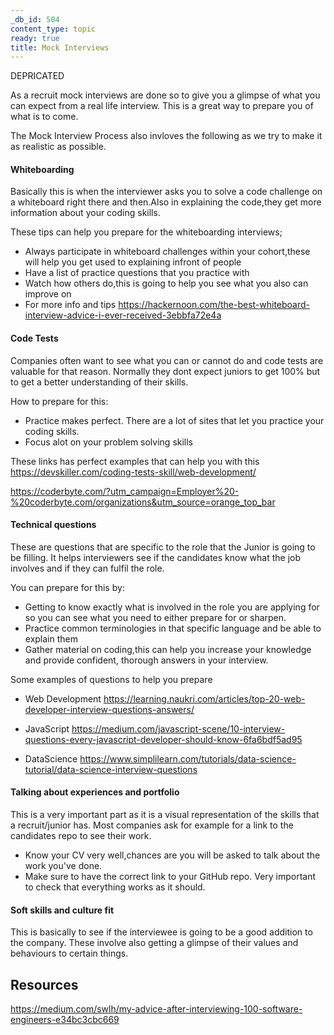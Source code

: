 ```yaml
---
_db_id: 504
content_type: topic
ready: true
title: Mock Interviews
---
```


DEPRICATED

As a recruit mock interviews are done so to give you a glimpse of what you can expect from a real
life interview. This is a great way to prepare you of what is to come.

The Mock Interview Process also invloves the following as we try to make it as realistic as possible.

#### Whiteboarding

Basically this is when the interviewer asks you to solve a code challenge on a whiteboard
right there and then.Also in explaining the code,they get more information about your coding skills.

These tips can help you prepare for the whiteboarding interviews;

- Always participate in whiteboard challenges within your cohort,these will help you get used to explaining infront of people
- Have a list of practice questions that you practice with
- Watch how others do,this is going to help you see what you also can improve on
- For more info and tips
  https://hackernoon.com/the-best-whiteboard-interview-advice-i-ever-received-3ebbfa72e4a

#### Code Tests

Companies often want to see what you can or cannot do and code tests are valuable for that reason.
Normally they dont expect juniors to get 100% but to get a better understanding of their skills.

How to prepare for this:

- Practice makes perfect. There are a lot of sites that let you practice your coding skills.
- Focus alot on your problem solving skills

These links has perfect examples that can help you with this
https://devskiller.com/coding-tests-skill/web-development/

https://coderbyte.com/?utm_campaign=Employer%20-%20coderbyte.com/organizations&utm_source=orange_top_bar

#### Technical questions

These are questions that are specific to the role that the Junior is going to be filling.
It helps interviewers see if the candidates know what the job involves and if they can fulfil the role.

You can prepare for this by:

- Getting to know exactly what is involved in the role you are applying for so you can see what you need to either prepare for or sharpen.
- Practice common terminologies in that specific language and be able to explain them
- Gather material on coding,this can help you increase your knowledge and provide confident, thorough answers in your interview.

Some examples of questions to help you prepare

- Web Development
  https://learning.naukri.com/articles/top-20-web-developer-interview-questions-answers/

- JavaScript
  https://medium.com/javascript-scene/10-interview-questions-every-javascript-developer-should-know-6fa6bdf5ad95

- DataScience
  https://www.simplilearn.com/tutorials/data-science-tutorial/data-science-interview-questions

#### Talking about experiences and portfolio

This is a very important part as it is a visual representation of the skills that a recruit/junior has.
Most companies ask for example for a link to the candidates repo to see their work.

- Know your CV very well,chances are you will be asked to talk about the work you've done.
- Make sure to have the correct link to your GitHub repo. Very important to check that everything works as it should.

#### Soft skills and culture fit

This is basically to see if the interviewee is going to be a good addition to the company.
These involve also getting a glimpse of their values and behaviours to certain things.

## Resources

https://medium.com/swlh/my-advice-after-interviewing-100-software-engineers-e34bc3cbc669